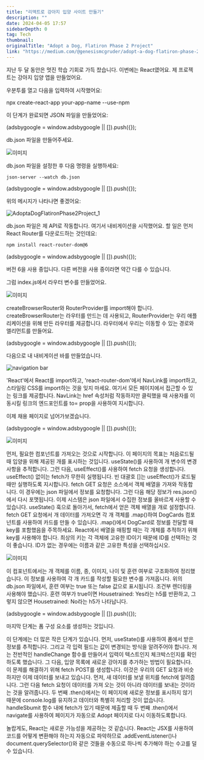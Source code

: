 ```yaml
---
title: "리액트로 강아지 입양 사이트 만들기"
description: ""
date: 2024-04-05 17:57
sidebarDepth: 0
tag: Tech
thumbnail: 
originalTitle: "Adopt a Dog, Flatiron Phase 2 Project"
link: "https://medium.com/@genesismcgruder/adopt-a-dog-flatiron-phase-2-project-178328665141"
---
```



지난 두 달 동안은 멋진 학습 기회로 가득 찼습니다. 이번에는 React였어요. 제 프로젝트는 강아지 입양 앱을 만들었어요.

우분투를 열고 다음을 입력하여 시작했어요:

npx create-react-app your-app-name --use-npm

이 단계가 완료되면 JSON 파일을 만들었어요:

<!-- ui-log 수평형 -->
<ins class="adsbygoogle"
  style="display:block"
  data-ad-client="ca-pub-4877378276818686"
  data-ad-slot="9743150776"
  data-ad-format="auto"
  data-full-width-responsive="true"></ins>
<component is="script">
(adsbygoogle = window.adsbygoogle || []).push({});
</component>

db.json 파일을 만들어주세요.

![이미지](./img/AdoptaDogFlatironPhase2Project_0.png)

db.json 파일을 설정한 후 다음 명령을 실행하세요:

```
json-server --watch db.json
```

<!-- ui-log 수평형 -->
<ins class="adsbygoogle"
  style="display:block"
  data-ad-client="ca-pub-4877378276818686"
  data-ad-slot="9743150776"
  data-ad-format="auto"
  data-full-width-responsive="true"></ins>
<component is="script">
(adsbygoogle = window.adsbygoogle || []).push({});
</component>

위의 메시지가 나타나면 좋겠어요:

![AdoptaDogFlatironPhase2Project_1](./img/AdoptaDogFlatironPhase2Project_1.png)

db.json 파일은 제 API로 작동합니다. 여기서 내비게이션을 시작했어요. 할 일은 먼저 React Router를 다운로드하는 것인데요:

```bash
npm install react-router-dom@6
```

<!-- ui-log 수평형 -->
<ins class="adsbygoogle"
  style="display:block"
  data-ad-client="ca-pub-4877378276818686"
  data-ad-slot="9743150776"
  data-ad-format="auto"
  data-full-width-responsive="true"></ins>
<component is="script">
(adsbygoogle = window.adsbygoogle || []).push({});
</component>

버전 6을 사용 중입니다. 다른 버전을 사용 중이라면 약간 다를 수 있습니다.

그럼 index.js에서 라우터 변수를 만들었어요.

![이미지](./img/AdoptaDogFlatironPhase2Project_2.png)

createBrowserRouter와 RouterProvider를 import해야 합니다. createBrowserRouter는 라우터를 만드는 데 사용되고, RouterProvider는 우리 애플리케이션을 위해 만든 라우터를 제공합니다. 라우터에서 우리는 이동할 수 있는 경로와 엘리먼트를 만들어요.

<!-- ui-log 수평형 -->
<ins class="adsbygoogle"
  style="display:block"
  data-ad-client="ca-pub-4877378276818686"
  data-ad-slot="9743150776"
  data-ad-format="auto"
  data-full-width-responsive="true"></ins>
<component is="script">
(adsbygoogle = window.adsbygoogle || []).push({});
</component>

다음으로 내 내비게이션 바를 만들었습니다.

![navigation bar](./img/AdoptaDogFlatironPhase2Project_3.png)

'React'에서 React를 import하고, 'react-router-dom'에서 NavLink를 import하고, 스타일링 CSS를 import하는 것을 잊지 마세요. 여기서 모든 페이지에서 접근할 수 있는 링크를 제공합니다. NavLink는 href 속성처럼 작동하지만 클릭했을 때 사용자를 이동시킬 링크의 엔드포인트를 to= prop을 사용하여 지시합니다.

이제 채용 페이지로 넘어가보겠습니다.

<!-- ui-log 수평형 -->
<ins class="adsbygoogle"
  style="display:block"
  data-ad-client="ca-pub-4877378276818686"
  data-ad-slot="9743150776"
  data-ad-format="auto"
  data-full-width-responsive="true"></ins>
<component is="script">
(adsbygoogle = window.adsbygoogle || []).push({});
</component>

![이미지](./img/AdoptaDogFlatironPhase2Project_4.png)

먼저, 필요한 컴포넌트를 가져오는 것으로 시작합니다. 이 페이지의 목표는 처음로드될 때 입양을 위해 제공된 개를 표시하는 것입니다. useState()를 사용하여 개 변수의 변경 사항을 추적합니다. 그런 다음, useEffect()를 사용하여 fetch 요청을 생성합니다. useEffect() 없이는 fetch가 무한히 실행됩니다. 빈 대괄호 []는 useEffect()가 로드될 때만 실행하도록 지시합니다. fetch GET 요청은 소스에서 객체 배열을 가져와 작동합니다. 이 경우에는 json 파일에서 정보를 요청합니다. 그런 다음 해당 정보가 res.json()에서 다시 포맷됩니다. 이제 시스템은 json 파일에서 수집한 정보를 올바르게 사용할 수 있습니다. useState() 훅으로 돌아가서, fetch에서 얻은 객체 배열을 개로 설정합니다. fetch GET 요청에서 개 데이터를 가져오면 각 개 객체를 .map()하여 DogCards 컴포넌트를 사용하여 카드를 만들 수 있습니다. .map()에서 DogCard로 정보를 전달할 때 key를 포함했음을 주목하세요. React에서 배열을 매핑할 때는 각 개체를 추적하기 위해 key를 사용해야 합니다. 최상의 키는 각 객체에 고유한 ID이기 때문에 ID를 선택하는 것이 좋습니다. ID가 없는 경우에는 이름과 같은 고유한 특성을 선택하십시오.

![이미지](./img/AdoptaDogFlatironPhase2Project_5.png)

이 컴포넌트에서는 개 객체를 이름, 종, 이미지, 나이 및 훈련 여부로 구조화하여 정리했습니다. 이 정보를 사용하여 각 개 카드를 작성할 필요한 변수를 가져옵니다. 위의 db.json 파일에서, 훈련 여부는 true 또는 false 값으로 표시됩니다. 조건부 렌더링을 사용해야 했습니다. 훈련 여부가 true이면 Housetrained: Yes라는 h5를 반환하고, 그렇지 않으면 Housetrained: No라는 h5가 나타납니다.

<!-- ui-log 수평형 -->
<ins class="adsbygoogle"
  style="display:block"
  data-ad-client="ca-pub-4877378276818686"
  data-ad-slot="9743150776"
  data-ad-format="auto"
  data-full-width-responsive="true"></ins>
<component is="script">
(adsbygoogle = window.adsbygoogle || []).push({});
</component>

마지막 단계는 폼 구성 요소를 생성하는 것입니다.

이 단계에는 더 많은 작은 단계가 있습니다. 먼저, useState()를 사용하여 폼에서 받은 정보를 추적합니다. 그리고 각 입력 필드는 값이 변경되는 방식을 알려주어야 합니다. 저는 전반적인 handleChange 함수를 만들어서 입력이 텍스트인지 체크박스인지를 확인하도록 했습니다. 그 다음, 입양 목록에 새로운 강아지를 추가하는 방법이 필요합니다. 이 문제를 해결하기 위해 fetch POST를 생성합니다. 이것은 우리의 GET 요청과 비슷하지만 이제 데이터를 보내고 있습니다. 먼저, 새 데이터를 보낼 위치를 fetch에 알려줍니다. 그런 다음 fetch 요청이 데이터를 가져 오는 것이 아니라 데이터를 보내는 것이라는 것을 알려줍니다. 두 번째 .then()에서는 이 페이지에 새로운 정보를 표시하지 않기 때문에 console.log를 유지하고 데이터와 특별히 처리할 것이 없습니다. handleSbumit 함수 내에 fetch가 있기 때문에 제출할 때 두 번째 .then()에서 navigate를 사용하여 페이지가 자동으로 Adopt 페이지로 다시 이동하도록합니다.

놀랍게도, React는 새로운 가능성을 제공하는 것 같습니다. React는 JSX를 사용하여 코드를 어떻게 변환해야 하는지 자동으로 파악하므로 .addEventListener()나 document.querySelector()와 같은 것들을 수동으로 하나씩 추가해야 하는 수고를 덜 수 있습니다.